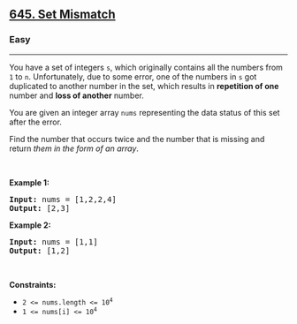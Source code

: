 <h2><a href="https://leetcode.com/problems/set-mismatch/">645. Set Mismatch</a></h2><h3>Easy</h3><hr><div><p data-relingo-block="true" data-relin-paragraph="22">You have a set of integers <code>s</code>, which originally contains all the numbers from <code>1</code> to <code>n</code>. Unfortunately, due to some error, one of the numbers in <code>s</code> got duplicated to another number in the set, which results in <strong>repetition of one</strong> number and <strong>loss of another</strong> number.</p>

<p data-relingo-block="true" data-relin-paragraph="23">You are given an integer array <code>nums</code> representing the data status of this set after the error.</p>

<p data-relingo-block="true" data-relin-paragraph="24">Find the number that occurs twice and the number that is missing and return <em>them in the form of an array</em>.</p>

<p data-relingo-block="true">&nbsp;</p>
<p data-relingo-block="true" data-relin-paragraph="25"><strong class="example">Example 1:</strong></p>
<pre><strong>Input:</strong> nums = [1,2,2,4]
<strong>Output:</strong> [2,3]
</pre><p data-relingo-block="true" data-relin-paragraph="26"><strong class="example">Example 2:</strong></p>
<pre><strong>Input:</strong> nums = [1,1]
<strong>Output:</strong> [1,2]
</pre>
<p data-relingo-block="true">&nbsp;</p>
<p data-relingo-block="true" data-relin-paragraph="27"><strong>Constraints:</strong></p>

<ul>
	<li data-relingo-block="true" data-relin-paragraph="28"><code>2 &lt;= nums.length &lt;= 10<sup>4</sup></code></li>
	<li data-relingo-block="true" data-relin-paragraph="29"><code>1 &lt;= nums[i] &lt;= 10<sup>4</sup></code></li>
</ul>
</div>
